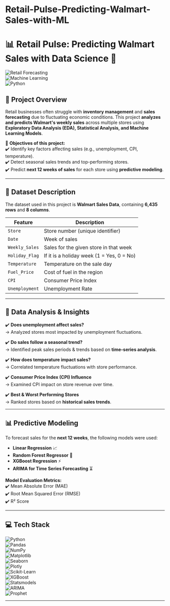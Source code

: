 # Retail-Pulse-Predicting-Walmart-Sales-with-ML

# 📊 Retail Pulse: Predicting Walmart Sales with Data Science 🚀  

![Retail Forecasting](https://img.shields.io/badge/Retail-Forecasting-blue)  
![Machine Learning](https://img.shields.io/badge/Machine%20Learning-Regression-orange)  
![Python](https://img.shields.io/badge/Python-Data%20Science-brightgreen)  

## 📌 Project Overview  
Retail businesses often struggle with **inventory management** and **sales forecasting** due to fluctuating economic conditions. This project **analyzes and predicts Walmart's weekly sales** across multiple stores using **Exploratory Data Analysis (EDA), Statistical Analysis, and Machine Learning Models**.  

🚀 **Objectives of this project:**  
✔️ Identify key factors affecting sales (e.g., unemployment, CPI, temperature).  
✔️ Detect seasonal sales trends and top-performing stores.  
✔️ Predict **next 12 weeks of sales** for each store using **predictive modeling**.  

---

## 📂 Dataset Description  
The dataset used in this project is **Walmart Sales Data**, containing **6,435 rows** and **8 columns**.  

| **Feature**        | **Description** |
|--------------------|----------------|
| `Store`           | Store number (unique identifier) |
| `Date`            | Week of sales |
| `Weekly_Sales`    | Sales for the given store in that week |
| `Holiday_Flag`    | If it is a holiday week (1 = Yes, 0 = No) |
| `Temperature`     | Temperature on the sale day |
| `Fuel_Price`      | Cost of fuel in the region |
| `CPI`            | Consumer Price Index |
| `Unemployment`   | Unemployment Rate |

---

## 🔎 Data Analysis & Insights  
✔️ **Does unemployment affect sales?**  
→ Analyzed stores most impacted by unemployment fluctuations.  

✔️ **Do sales follow a seasonal trend?**  
→ Identified peak sales periods & trends based on **time-series analysis**.  

✔️ **How does temperature impact sales?**  
→ Correlated temperature fluctuations with store performance.  

✔️ **Consumer Price Index (CPI) Influence**  
→ Examined CPI impact on store revenue over time.  

✔️ **Best & Worst Performing Stores**  
→ Ranked stores based on **historical sales trends**.  

---

## 📊 Predictive Modeling  
To forecast sales for the **next 12 weeks**, the following models were used:  

- **Linear Regression** 📈  
- **Random Forest Regressor** 🌳  
- **XGBoost Regression** ⚡  
- **ARIMA for Time Series Forecasting** ⏳  

**Model Evaluation Metrics:**  
✔️ Mean Absolute Error (MAE)  
✔️ Root Mean Squared Error (RMSE)  
✔️ R² Score  

---

## 💻 Tech Stack  
![Python](https://img.shields.io/badge/Python-3776AB?style=for-the-badge&logo=python&logoColor=white)  
![Pandas](https://img.shields.io/badge/Pandas-150458?style=for-the-badge&logo=pandas&logoColor=white)  
![NumPy](https://img.shields.io/badge/NumPy-013243?style=for-the-badge&logo=numpy&logoColor=white)  
![Matplotlib](https://img.shields.io/badge/Matplotlib-11557C?style=for-the-badge&logo=matplotlib&logoColor=white)  
![Seaborn](https://img.shields.io/badge/Seaborn-008080?style=for-the-badge&logoColor=white)  
![Plotly](https://img.shields.io/badge/Plotly-3F4F75?style=for-the-badge&logo=plotly&logoColor=white)  
![Scikit-Learn](https://img.shields.io/badge/Scikit--Learn-F7931E?style=for-the-badge&logo=scikitlearn&logoColor=white)  
![XGBoost](https://img.shields.io/badge/XGBoost-FF6600?style=for-the-badge&logo=xgboost&logoColor=white)  
![Statsmodels](https://img.shields.io/badge/Statsmodels-2C5E4E?style=for-the-badge&logoColor=white)  
![ARIMA](https://img.shields.io/badge/ARIMA-005571?style=for-the-badge&logo=statsmodels&logoColor=white)  
![Prophet](https://img.shields.io/badge/Prophet-006699?style=for-the-badge&logoColor=white)  

---

